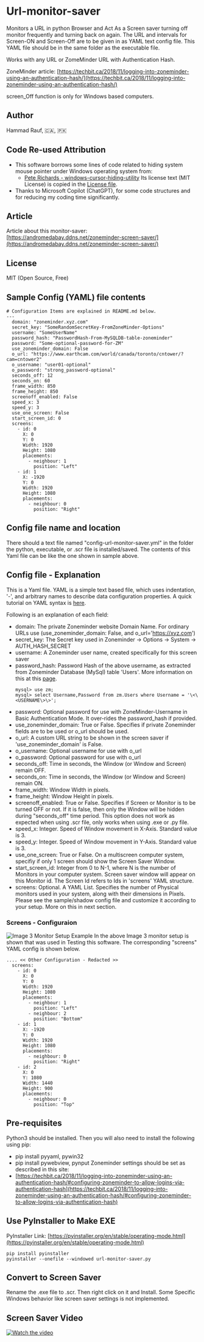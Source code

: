 # Url-monitor-saver
Monitors a URL in python Browser and Act As a Screen saver turning off monitor frequently
and turning back on again. The URL and intervals for Screen-ON and Screen-Off are to be
given in as YAML text config file. This YAML file should be in the same folder as the executable
file.
  
Works with any URL or ZomeMinder URL with Authentication Hash.
  
ZoneMinder article: [https://techbit.ca/2018/11/logging-into-zoneminder-using-an-authentication-hash/](https://techbit.ca/2018/11/logging-into-zoneminder-using-an-authentication-hash/)
  
screen_Off function is only for Windows based computers.

## Author
Hammad Rauf, :canada:, :pakistan:

## Code Re-used Attribution
* This software borrows some lines of code related to hiding system mouse pointer under Windows operating system from:  
  - [Pete Richards - windows-cursor-hiding-utility](https://github.com/PRich57/windows-cursor-hiding-utility)
  Its license text (MIT License) is copied in the [License file](./LICENSE).
* Thanks to Microsoft Copilot (ChatGPT), for some code structures and for reducing my coding time significantly.

## Article
Article about this monitor-saver: [https://andromedabay.ddns.net/zoneminder-screen-saver/](https://andromedabay.ddns.net/zoneminder-screen-saver/)
## License
MIT (Open Source, Free)

## Sample Config (YAML) file contents
```
# Configuration Items are explained in README.md below.
---
  domain: "zoneminder.xyz.com"
  secret_key: "SomeRandomSecretKey-FromZoneMinder-Options"
  username: "SomeUserName"
  password_hash: "PasswordHash-From-MySQLDB-table-zoneminder"
  password: "Some-optional-password-for-ZM"
  use_zoneminder_domain: False
  o_url: "https://www.earthcam.com/world/canada/toronto/cntower/?cam=cntower2"
  o_username: "user01-optional"
  o_password: "strong_password-optional"
  seconds_off: 12
  seconds_on: 60
  frame_width: 850
  frame_height: 850
  screenoff_enabled: False
  speed_x: 3
  speed_y: 3
  use_one_screen: False
  start_screen_id: 0
  screens:
    - id: 0
      X: 0
      Y: 0
      Width: 1920
      Height: 1080
      placements:
        - neighbour: 1
          position: "Left"
    - id: 1
      X: -1920
      Y: 0
      Width: 1920
      Height: 1080    
      placements:
        - neighbour: 0
          position: "Right"
```

## Config file name and location
There should a text file named "config-url-monitor-saver.yml" in the folder the python, executable, or .scr file is installed/saved. The
contents of this Yaml file can be like the one shown in sample above.

## Config file - Explanation
This is a Yaml file. YAML is a simple text based file, which uses indentation, '-', and arbitrary names to describe data configuration
properties. A quick tutorial on YAML syntax is [here](https://www.cloudbees.com/blog/yaml-tutorial-everything-you-need-get-started).
  
Following is an explanation of each field:
* domain: The private Zoneminder website Domain Name. For ordinary URLs use (use_zoneminder_domain: False, and o_url='https://xyz.com')
* secret_key: The Secret key used in Zoneminder -\> Options -\> System -\> AUTH_HASH_SECRET
* username: A Zoneminder user name, created specifically for this screen saver
* password_hash: Password Hash of the above username, as extracted from Zoneminder Database (MySql) table 'Users'. More information on
this at this [page](https://techbit.ca/2018/11/logging-into-zoneminder-using-an-authentication-hash/#finding-the-password-hash).
  ```
  mysql> use zm;
  mysql> select Username,Password from zm.Users where Username = '\<\<USERNAME\>\>';
  ```
* password: Optional password for use with ZoneMinder-Username in Basic Authentication Mode. It over-rides the password_hash if provided.
* use_zoneminder_domain: True or False. Specifies if private Zoneminder fields are to be used or o_url should be used. 
* o_url:  A custom URL string to be shown in the screen saver if 'use_zoneminder_domain' is False.
* o_username: Optional username for use with o_url
* o_password: Optional password for use with o_url
* seconds_off: Time in seconds, the Window (or Window and Screen) remain OFF.
* seconds_on: Time in seconds, the Window (or Window and Screen) remain ON.
* frame_width: Window Width in pixels.
* frame_height: Window Height in pixels.
* screenoff_enabled: True or False. Specifies if Screen or Monitor is to be turned OFF or not. If it is false, then only the
Window will be hidden during "seconds_off" time period. This option does not work as expected when using .scr file, only works when
using .exe or .py file.
* speed_x: Integer. Speed of Window movement in X-Axis. Standard value is 3.
* speed_y: Integer. Speed of Window movement in Y-Axis. Standard value is 3.
* use_one_screen: True or False. On a multiscreen computer system, specifiy if only 1 screen should show the Screen Saver Window.
* start_screen_id: Integer from 0 to N-1, where N is the number of Monitors in your computer system. Screen saver window will appear on this Monitor id. The Screen Id refers to Ids in 'screens' YAML structure.
* screens: Optional. A YAML List. Specifies the number of Physical monitors used in your system, along with their dimensions in Pixels. Please see the sample/shadow config file and customize it according to your setup. More on this in next section.

### Screens - Configuraion
![Image 3 Monitor Setup Example](https://github.com/hammadrauf/url-monitor-saver/blob/main/images/Test_Setup_-_Screens_and_Relative_sizes.png?raw=true)
In the above Image 3 monitor setup is shown that was used in Testing this software. The corresponding "screens" YAML config is shown below.
```
.... << Other Configuration - Redacted >>
  screens:
    - id: 0
      X: 0
      Y: 0
      Width: 1920
      Height: 1080
      placements:
        - neighbour: 1
          position: "Left"
        - neighbour: 2
          position: "Bottom"
    - id: 1
      X: -1920
      Y: 0
      Width: 1920
      Height: 1080    
      placements:
        - neighbour: 0
          position: "Right"
    - id: 2
      X: 0
      Y: 1080
      Width: 1440
      Height: 900    
      placements:
        - neighbour: 0
          position: "Top"
```

## Pre-requisites
Python3 should be installed. Then you will also need to install the following using pip:
- pip install pyyaml, pywin32
- pip install pywebview, pynput
Zoneminder settings should be set as described in this site:
- [https://techbit.ca/2018/11/logging-into-zoneminder-using-an-authentication-hash/#configuring-zoneminder-to-allow-logins-via-authentication-hash](https://techbit.ca/2018/11/logging-into-zoneminder-using-an-authentication-hash/#configuring-zoneminder-to-allow-logins-via-authentication-hash)

## Use PyInstaller to Make EXE
PyInstaller Link: [https://pyinstaller.org/en/stable/operating-mode.html](https://pyinstaller.org/en/stable/operating-mode.html)
```
pip install pyinstaller
pyinstaller --onefile --windowed url-monitor-saver.py
```

## Convert to Screen Saver
Rename the .exe file to .scr. Then right click on it and Install. Some Specific Windows behavior like screen saver settings is not implemented.

## Screen Saver Video
[![Watch the video](https://img.youtube.com/vi/0OwXKH7XfvY/hqdefault.jpg)](https://www.youtube.com/watch?v=0OwXKH7XfvY)
